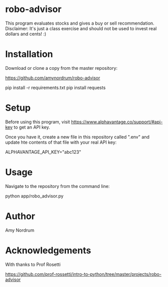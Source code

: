 # robo-advisor

This program evaluates stocks and gives a buy or sell recommendation. Disclaimer: It's just a class exercise and should not be used to invest real dollars and cents! :)  

# Installation 

Download or clone a copy from the master repository: 

https://github.com/amynordrum/robo-advisor

pip install -r requirements.txt
pip install requests

# Setup 

Before using this program, visit https://www.alphavantage.co/support/#api-key to get an API key. 

Once you have it, create a new file in this repository called ".env" and update hte contents of that file with your real API key:

ALPHAVANTAGE_API_KEY="abc123"

# Usage 

Navigate to the repository from the command line: 

python app/robo_advisor.py

# Author

Amy Nordrum

# Acknowledgements

With thanks to Prof Rosetti

https://github.com/prof-rossetti/intro-to-python/tree/master/projects/robo-advisor

